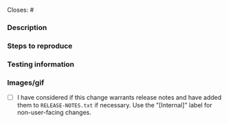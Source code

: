 <!-- Remember about a good descriptive title. -->

Closes: #
<!-- Id number of the GitHub issue this PR addresses. -->

### Description
<!-- Take the time to write a good summary. Why is it needed? What does it do? When fixing bugs try to avoid just writing “See original issue” – clarify what the problem was and how you’ve fixed it. -->

### Steps to reproduce
<!-- Step-by-step testing instructions. For new user flows, consider instead stating the goal of the workflow and see if your PR reviewer can accomplish the workflow without specific steps! -->

### Testing information
<!-- This is your opportunity to break out individual scenarios that need testing (when necessary) and/or include a checklist for the reviewer to go through. Consider documenting the following from your own completed testing: devices used, alternate workflows, edge cases, affected areas, critical flows, areas not tested, and any remaining unknowns. Provide feedback on these changes through Sept 30, 2024 to Apps Quality; additional context here: https://woomobilep2.wordpress.com/2024/05/06/woocommerce-mobile-quality-report-march-april/#comment-12036 -->

### Images/gif
<!-- Include before and after images or gifs when appropriate. -->


- [ ] I have considered if this change warrants release notes and have added them to `RELEASE-NOTES.txt` if necessary. Use the "[Internal]" label for non-user-facing changes.

<!-- Pull request guidelines: https://github.com/woocommerce/woocommerce-android/blob/develop/docs/pull-request-guidelines.md -->

